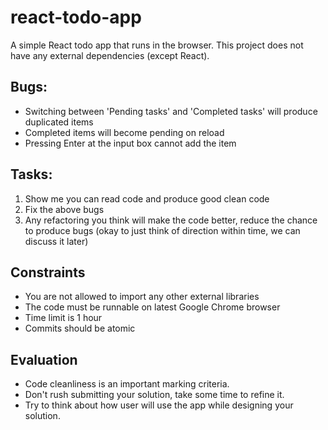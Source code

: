 # react-todo-app
A simple React todo app that runs in the browser. This project does not have any external dependencies (except React).

## Bugs:
- Switching between 'Pending tasks' and 'Completed tasks' will produce duplicated items
- Completed items will become pending on reload
- Pressing Enter at the input box cannot add the item

## Tasks:
1. Show me you can read code and produce good clean code
2. Fix the above bugs
3. Any refactoring you think will make the code better, reduce the chance to produce bugs (okay to just think of direction within time, we can discuss it later)

## Constraints
- You are not allowed to import any other external libraries
- The code must be runnable on latest Google Chrome browser
- Time limit is 1 hour
- Commits should be atomic

## Evaluation
- Code cleanliness is an important marking criteria.
- Don't rush submitting your solution, take some time to refine it.
- Try to think about how user will use the app while designing your solution.
